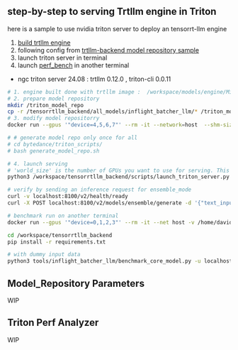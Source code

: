 

## step-by-step to serving Trtllm engine in Triton 


here is a sample to use nvidia triton server to deploy an tensorrt-llm engine

1. [build trtllm engine](./engine_build.sh)
2. following config from [trtllm-backend model repository sample](https://github.com/triton-inference-server/tensorrtllm_backend)
3. launch triton server in terminal
4. launch [perf_bench](https://github.com/triton-inference-server/tensorrtllm_backend/blob/main/tools/inflight_batcher_llm/benchmark_core_model.py) in another terminal 


* ngc triton server 24.08 :  trtllm 0.12.0 ,  triton-cli 0.0.11 


```sh
# 1. engine built done with trtllm image :  /workspace/models/engine/Mixtral-8x22B-v0.1 
# 2. prepare model repository
mkdir /triton_model_repo
cp -r /tensorrtllm_backend/all_models/inflight_batcher_llm/* /triton_model_repo/
# 3. modify model repositorry 
docker run --gpus '"device=4,5,6,7"' --rm -it --network=host  --shm-size 32g  -v /home/david/nvtriton:/workspace/ -v /data/models/:/workspace/models/  -w /workspace  nvcr.io/nvidia/tritonserver:24.08-trtllm-python-py3 

# # generate model repo only once for all 
# cd bytedance/triton_scripts/
# bash generate_model_repo.sh 

# 4. launch serving 
# 'world_size' is the number of GPUs you want to use for serving. This should be aligned with the number of GPUs used to build the TensorRT-LLM engine.
python3 /workspace/tensorrtllm_backend/scripts/launch_triton_server.py --world_size=4 --grpc_port 8101  --http_port 8100 --metrics_port 8102 --model_repo=/workspace/models/triton_model_repo/

# verify by sending an inference request for ensemble_mode 
curl -v localhost:8100/v2/health/ready
curl -X POST localhost:8100/v2/models/ensemble/generate -d '{"text_input": "What is machine learning?", "max_tokens": 20, "bad_words": "", "stop_words": ""}'

# benchmark run on another terminal 
docker run --gpus '"device=0,1,2,3"' --rm -it --net host -v /home/david/nvtriton:/workspace -v /data/models/:/workspace/models/  nvcr.io/nvidia/tritonserver:24.08-py3-sdk

cd /workspace/tensorrtllm_backend 
pip install -r requirements.txt 

# with dummy input data 
python3 tools/inflight_batcher_llm/benchmark_core_model.py -u localhost:8101 -i grpc  --tensorrt-llm-model-name tensorrt_llm --num-requests 18  --max-input-len 16000 token-norm-dist --input-mean 16000 --input-stdev 0 --output-mean 200 --output-stdev 0
``` 


## Model_Repository Parameters 

WIP

## Triton Perf Analyzer 

WIP 


